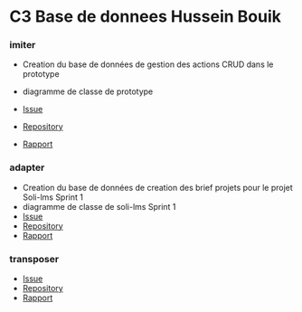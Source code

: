 # C3 Base de donnees Hussein Bouik

### imiter
  
   -  Creation du base de données de gestion des actions CRUD dans le prototype
   -  diagramme de classe de prototype 

   - [Issue](https://github.com/labs-web/prototype/issues/191)
   - [Repository](https://github.com/labs-web/prototype)
   -   [Rapport](https://labs-web.github.io/prototype/documentation/authorization/)

### adapter

   -   Creation du base de données de creation des brief projets pour le projet Soli-lms Sprint 1
   -  diagramme de classe de soli-lms Sprint 1
   - [Issue]()
   - [Repository]()
   - [Rapport]()
  
### transposer
 
   - [Issue]()
   - [Repository]()
   - [Rapport]()